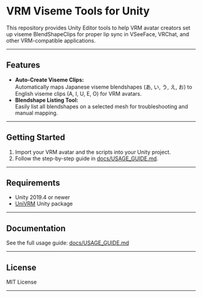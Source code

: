 # VRM Viseme Tools for Unity

This repository provides Unity Editor tools to help VRM avatar creators set up viseme BlendShapeClips for proper lip sync in VSeeFace, VRChat, and other VRM-compatible applications.

---

## Features

- **Auto-Create Viseme Clips:**  
  Automatically maps Japanese viseme blendshapes (あ, い, う, え, お) to English viseme clips (A, I, U, E, O) for VRM avatars.
- **Blendshape Listing Tool:**  
  Easily list all blendshapes on a selected mesh for troubleshooting and manual mapping.

---

## Getting Started

1. Import your VRM avatar and the scripts into your Unity project.
2. Follow the step-by-step guide in [docs/USAGE_GUIDE.md](docs/USAGE_GUIDE.md).

---

## Requirements

- Unity 2019.4 or newer
- [UniVRM](https://github.com/vrm-c/UniVRM) Unity package

---

## Documentation

See the full usage guide: [docs/USAGE_GUIDE.md](docs/USAGE_GUIDE.md)

---

## License

MIT License

---
